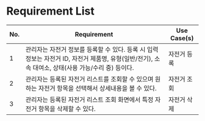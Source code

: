 # Requirement List

| **No.** | **Requirement** | **Use Case(s)** |
| --- | --- | --- |
| 1 | 관리자는 자전거 정보를 등록할 수 있다. 등록 시 입력 정보는 자전거 ID, 자전거 제품명, 유형(일반/전기), 소속 대여소, 상태(사용 가능/수리 중) 등이다. | 자전거 등록 |
| 2 | 관리자는 등록된 자전거 리스트를 조회할 수 있으며 원하는 자전거 항목을 선택해서 상세내용을 볼 수 있다. | 자전거 조회 |
| 3 | 관리자는 등록된 자전거 리스트 조회 화면에서 특정 자전거 항목을 삭제할 수 있다. | 자전거 삭제 |